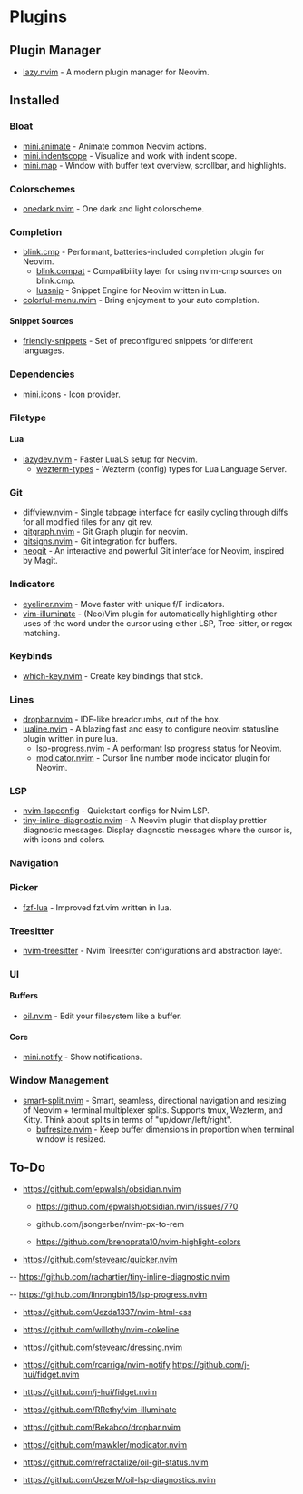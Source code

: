 # Plugins

## Plugin Manager

- [lazy.nvim](https://github.com/folke/lazy.nvim) - A modern plugin manager for Neovim.

## Installed

### Bloat

- [mini.animate](https://github.com/echasnovski/mini.nvim/blob/main/readmes/mini-animate.md) - Animate common Neovim actions.
- [mini.indentscope](https://github.com/echasnovski/mini.nvim/blob/main/readmes/mini-indentscope.md) - Visualize and work with indent scope.
- [mini.map](https://github.com/echasnovski/mini.map) - Window with buffer text overview, scrollbar, and highlights.

### Colorschemes

- [onedark.nvim](https://github.com/navarasu/onedark.nvim) - One dark and light colorscheme.

### Completion

- [blink.cmp](https://github.com/Saghen/blink.cmp) - Performant, batteries-included completion plugin for Neovim.
    - [blink.compat](https://github.com/Saghen/blink.compat) - Compatibility layer for using nvim-cmp sources on blink.cmp.
    - [luasnip](https://github.com/L3MON4D3/LuaSnip) - Snippet Engine for Neovim written in Lua.
- [colorful-menu.nvim](https://github.com/xzbdmw/colorful-menu.nvim) - Bring enjoyment to your auto completion.

#### Snippet Sources

- [friendly-snippets](https://github.com/rafamadriz/friendly-snippets) - Set of preconfigured snippets for different languages.

### Dependencies

- [mini.icons](https://github.com/echasnovski/mini.icons) - Icon provider.

### Filetype

#### Lua

- [lazydev.nvim](https://github.com/folke/lazydev.nvim) - Faster LuaLS setup for Neovim.
    - [wezterm-types](https://github.com/justinsgithub/wezterm-types) - Wezterm (config) types for Lua Language Server.

### Git

- [diffview.nvim](https://github.com/sindrets/diffview.nvim) - Single tabpage interface for easily cycling through diffs for all modified files for any git rev.
- [gitgraph.nvim](https://github.com/isakbm/gitgraph.nvim) - Git Graph plugin for neovim.
- [gitsigns.nvim](https://github.com/lewis6991/gitsigns.nvim) - Git integration for buffers.
- [neogit](https://github.com/NeogitOrg/neogit) - An interactive and powerful Git interface for Neovim, inspired by Magit.

### Indicators

- [eyeliner.nvim](https://github.com/jinh0/eyeliner.nvim) - Move faster with unique f/F indicators.
- [vim-illuminate](https://github.com/RRethy/vim-illuminate) - (Neo)Vim plugin for automatically highlighting other uses of the word under the cursor using either LSP, Tree-sitter, or regex matching.

### Keybinds

- [which-key.nvim](https://github.com/folke/which-key.nvim) - Create key bindings that stick.

### Lines

- [dropbar.nvim](https://github.com/Bekaboo/dropbar.nvim) - IDE-like breadcrumbs, out of the box.
- [lualine.nvim](https://github.com/nvim-lualine/lualine.nvim) - A blazing fast and easy to configure neovim statusline plugin written in pure lua.
    - [lsp-progress.nvim](https://github.com/linrongbin16/lsp-progress.nvim) - A performant lsp progress status for Neovim.
    - [modicator.nvim](https://github.com/mawkler/modicator.nvim) - Cursor line number mode indicator plugin for Neovim.

### LSP

- [nvim-lspconfig](https://github.com/neovim/nvim-lspconfig) - Quickstart configs for Nvim LSP.
- [tiny-inline-diagnostic.nvim](https://github.com/rachartier/tiny-inline-diagnostic.nvim) - A Neovim plugin that display prettier diagnostic messages. Display diagnostic messages where the cursor is, with icons and colors.

### Navigation

### Picker

- [fzf-lua](https://github.com/ibhagwan/fzf-lua) - Improved fzf.vim written in lua.

### Treesitter

- [nvim-treesitter](https://github.com/nvim-treesitter/nvim-treesitter) - Nvim Treesitter configurations and abstraction layer.

### UI

#### Buffers

- [oil.nvim](https://github.com/stevearc/oil.nvim) - Edit your filesystem like a buffer.

#### Core

- [mini.notify](https://github.com/echasnovski/mini.nvim/blob/main/readmes/mini-notify.md) - Show notifications.

### Window Management

- [smart-split.nvim](https://github.com/mrjones2014/smart-splits.nvim) - Smart, seamless, directional navigation and resizing of Neovim + terminal multiplexer splits. Supports tmux, Wezterm, and Kitty. Think about splits in terms of "up/down/left/right".
    - [bufresize.nvim](https://github.com/kwkarlwang/bufresize.nvim) - Keep buffer dimensions in proportion when terminal window is resized.

## To-Do

- https://github.com/epwalsh/obsidian.nvim
    - https://github.com/epwalsh/obsidian.nvim/issues/770

    - github.com/jsongerber/nvim-px-to-rem
    - https://github.com/brenoprata10/nvim-highlight-colors

- https://github.com/stevearc/quicker.nvim

-- https://github.com/rachartier/tiny-inline-diagnostic.nvim

-- https://github.com/linrongbin16/lsp-progress.nvim

- https://github.com/Jezda1337/nvim-html-css
- https://github.com/willothy/nvim-cokeline
- https://github.com/stevearc/dressing.nvim
- https://github.com/rcarriga/nvim-notify
https://github.com/j-hui/fidget.nvim
- https://github.com/j-hui/fidget.nvim
- https://github.com/RRethy/vim-illuminate
- https://github.com/Bekaboo/dropbar.nvim
- https://github.com/mawkler/modicator.nvim

- https://github.com/refractalize/oil-git-status.nvim
- https://github.com/JezerM/oil-lsp-diagnostics.nvim
